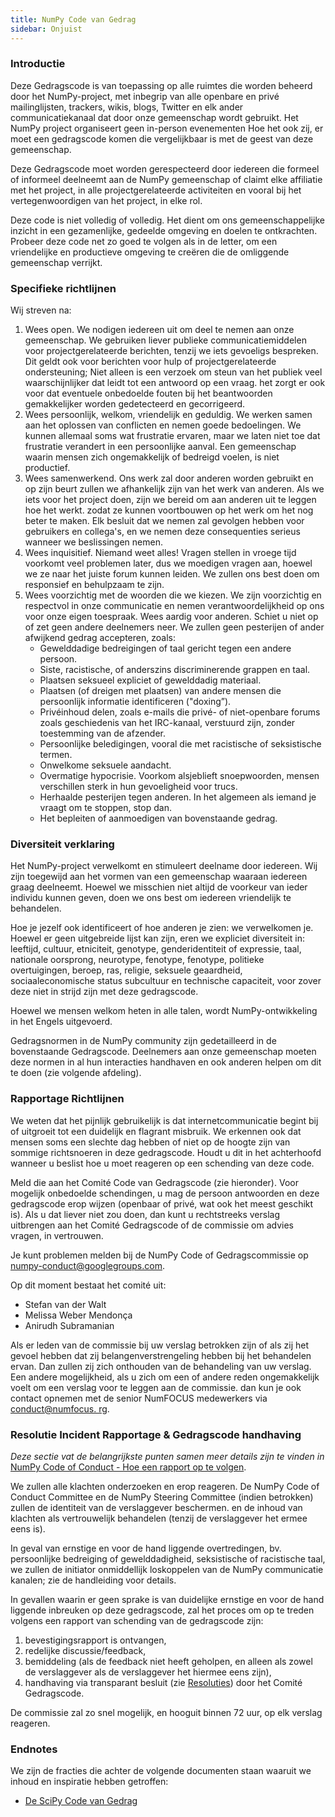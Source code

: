 ```yaml
---
title: NumPy Code van Gedrag
sidebar: Onjuist
---
```


### Introductie

Deze Gedragscode is van toepassing op alle ruimtes die worden beheerd door het NumPy-project, met inbegrip van alle openbare en privé mailinglijsten, trackers, wikis, blogs, Twitter en elk ander communicatiekanaal dat door onze gemeenschap wordt gebruikt. Het NumPy project organiseert geen in-person evenementen Hoe het ook zij, er moet een gedragscode komen die vergelijkbaar is met de geest van deze gemeenschap.

Deze Gedragscode moet worden gerespecteerd door iedereen die formeel of informeel deelneemt aan de NumPy gemeenschap of claimt elke affiliatie met het project, in alle projectgerelateerde activiteiten en vooral bij het vertegenwoordigen van het project, in elke rol.

Deze code is niet volledig of volledig. Het dient om ons gemeenschappelijke inzicht in een gezamenlijke, gedeelde omgeving en doelen te ontkrachten. Probeer deze code net zo goed te volgen als in de letter, om een vriendelijke en productieve omgeving te creëren die de omliggende gemeenschap verrijkt.

### Specifieke richtlijnen

Wij streven na:

1. Wees open. We nodigen iedereen uit om deel te nemen aan onze gemeenschap. We gebruiken liever publieke communicatiemiddelen voor projectgerelateerde berichten, tenzij we iets gevoeligs bespreken. Dit geldt ook voor berichten voor hulp of projectgerelateerde ondersteuning; Niet alleen is een verzoek om steun van het publiek veel waarschijnlijker dat leidt tot een antwoord op een vraag. het zorgt er ook voor dat eventuele onbedoelde fouten bij het beantwoorden gemakkelijker worden gedetecteerd en gecorrigeerd.
2. Wees persoonlijk, welkom, vriendelijk en geduldig. We werken samen aan het oplossen van conflicten en nemen goede bedoelingen. We kunnen allemaal soms wat frustratie ervaren, maar we laten niet toe dat frustratie verandert in een persoonlijke aanval. Een gemeenschap waarin mensen zich ongemakkelijk of bedreigd voelen, is niet productief.
3. Wees samenwerkend. Ons werk zal door anderen worden gebruikt en op zijn beurt zullen we afhankelijk zijn van het werk van anderen. Als we iets voor het project doen, zijn we bereid om aan anderen uit te leggen hoe het werkt. zodat ze kunnen voortbouwen op het werk om het nog beter te maken. Elk besluit dat we nemen zal gevolgen hebben voor gebruikers en collega's, en we nemen deze consequenties serieus wanneer we beslissingen nemen.
4. Wees inquisitief. Niemand weet alles! Vragen stellen in vroege tijd voorkomt veel problemen later, dus we moedigen vragen aan, hoewel we ze naar het juiste forum kunnen leiden. We zullen ons best doen om responsief en behulpzaam te zijn.
5. Wees voorzichtig met de woorden die we kiezen. We zijn voorzichtig en respectvol in onze communicatie en nemen verantwoordelijkheid op ons voor onze eigen toespraak. Wees aardig voor anderen. Schiet u niet op of zet geen andere deelnemers neer. We zullen geen pesterijen of ander afwijkend gedrag accepteren, zoals:
    * Gewelddadige bedreigingen of taal gericht tegen een andere persoon.
    * Siste, racistische, of anderszins discriminerende grappen en taal.
    * Plaatsen seksueel expliciet of gewelddadig materiaal.
    * Plaatsen (of dreigen met plaatsen) van andere mensen die persoonlijk informatie identificeren ("doxing”).
    * Privéinhoud delen, zoals e-mails die privé- of niet-openbare forums zoals geschiedenis van het IRC-kanaal, verstuurd zijn, zonder toestemming van de afzender.
    * Persoonlijke beledigingen, vooral die met racistische of seksistische termen.
    * Onwelkome seksuele aandacht.
    * Overmatige hypocrisie. Voorkom alsjeblieft snoepwoorden, mensen verschillen sterk in hun gevoeligheid voor trucs.
    * Herhaalde pesterijen tegen anderen. In het algemeen als iemand je vraagt om te stoppen, stop dan.
    * Het bepleiten of aanmoedigen van bovenstaande gedrag.

### Diversiteit verklaring

Het NumPy-project verwelkomt en stimuleert deelname door iedereen. Wij zijn toegewijd aan het vormen van een gemeenschap waaraan iedereen graag deelneemt. Hoewel we misschien niet altijd de voorkeur van ieder individu kunnen geven, doen we ons best om iedereen vriendelijk te behandelen.

Hoe je jezelf ook identificeert of hoe anderen je zien: we verwelkomen je. Hoewel er geen uitgebreide lijst kan zijn, eren we expliciet diversiteit in: leeftijd, cultuur, etniciteit, genotype, genderidentiteit of expressie, taal, nationale oorsprong, neurotype, fenotype, fenotype, politieke overtuigingen, beroep, ras, religie, seksuele geaardheid, sociaaleconomische status subcultuur en technische capaciteit, voor zover deze niet in strijd zijn met deze gedragscode.

Hoewel we mensen welkom heten in alle talen, wordt NumPy-ontwikkeling in het Engels uitgevoerd.

Gedragsnormen in de NumPy community zijn gedetailleerd in de bovenstaande Gedragscode. Deelnemers aan onze gemeenschap moeten deze normen in al hun interacties handhaven en ook anderen helpen om dit te doen (zie volgende afdeling).

### Rapportage Richtlijnen

We weten dat het pijnlijk gebruikelijk is dat internetcommunicatie begint bij of uitgroeit tot een duidelijk en flagrant misbruik. We erkennen ook dat mensen soms een slechte dag hebben of niet op de hoogte zijn van sommige richtsnoeren in deze gedragscode. Houdt u dit in het achterhoofd wanneer u beslist hoe u moet reageren op een schending van deze code.

Meld die aan het Comité Code van Gedragscode (zie hieronder). Voor mogelijk onbedoelde schendingen, u mag de persoon antwoorden en deze gedragscode erop wijzen (openbaar of privé, wat ook het meest geschikt is). Als u dat liever niet zou doen, dan kunt u rechtstreeks verslag uitbrengen aan het Comité Gedragscode of de commissie om advies vragen, in vertrouwen.

Je kunt problemen melden bij de NumPy Code of Gedragscommissie op numpy-conduct@googlegroups.com.

Op dit moment bestaat het comité uit:

* Stefan van der Walt
* Melissa Weber Mendonça
* Anirudh Subramanian

Als er leden van de commissie bij uw verslag betrokken zijn of als zij het gevoel hebben dat zij belangenverstrengeling hebben bij het behandelen ervan. Dan zullen zij zich onthouden van de behandeling van uw verslag. Een andere mogelijkheid, als u zich om een of andere reden ongemakkelijk voelt om een verslag voor te leggen aan de commissie. dan kun je ook contact opnemen met de senior NumFOCUS medewerkers via [conduct@numfocus. rg](https://numfocus.org/code-of-conduct#persons-responsible).

### Resolutie Incident Rapportage & Gedragscode handhaving

_Deze sectie vat de belangrijkste punten samen meer details zijn te vinden in_ [NumPy Code of Conduct - Hoe een rapport op te volgen](/report-handling-manual).

We zullen alle klachten onderzoeken en erop reageren. De NumPy Code of Conduct Committee en de NumPy Steering Committee (indien betrokken) zullen de identiteit van de verslaggever beschermen. en de inhoud van klachten als vertrouwelijk behandelen (tenzij de verslaggever het ermee eens is).

In geval van ernstige en voor de hand liggende overtredingen, bv. persoonlijke bedreiging of gewelddadigheid, seksistische of racistische taal, we zullen de initiator onmiddellijk loskoppelen van de NumPy communicatie kanalen; zie de handleiding voor details.

In gevallen waarin er geen sprake is van duidelijke ernstige en voor de hand liggende inbreuken op deze gedragscode, zal het proces om op te treden volgens een rapport van schending van de gedragscode zijn:

1. bevestigingsrapport is ontvangen,
2. redelijke discussie/feedback,
3. bemiddeling (als de feedback niet heeft geholpen, en alleen als zowel de verslaggever als de verslaggever het hiermee eens zijn),
4. handhaving via transparant besluit (zie [Resoluties](/report-handling-manual#resolutions)) door het Comité Gedragscode.

De commissie zal zo snel mogelijk, en hooguit binnen 72 uur, op elk verslag reageren.

### Endnotes

We zijn de fracties die achter de volgende documenten staan waaruit we inhoud en inspiratie hebben getroffen:

- [De SciPy Code van Gedrag](https://docs.scipy.org/doc/scipy/reference/dev/conduct/code_of_conduct.html)
